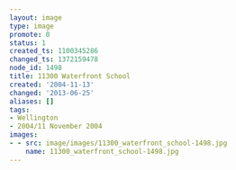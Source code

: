 ```yaml
---
layout: image
type: image
promote: 0
status: 1
created_ts: 1100345286
changed_ts: 1372159478
node_id: 1498
title: 11300 Waterfront School
created: '2004-11-13'
changed: '2013-06-25'
aliases: []
tags:
- Wellington
- 2004/11 November 2004
images:
- - src: image/images/11300_waterfront_school-1498.jpg
    name: 11300_waterfront_school-1498.jpg
---
```



